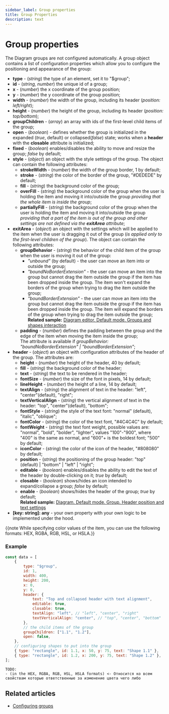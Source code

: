 ```yaml
---
sidebar_label: Group properties
title: Group Properties 
description: text
---
```


# Group properties

The Diagram groups are not configured automatically. A group object contains a list of configuration properties which allow you to configure the positioning and appearance of the group:

- **type** - (*string*) the type of an element, set it to "$group";
- **id** - (*string, number*) the unique id of a group;
- **x** - (*number*) the x coordinate of the group position;
- **y** - (*number*) the y coordinate of the group position;
- **width** - (*number*) the width of the group, including its header (*position: left/right*);
- **height** - (*number*) the height of the group, including its header (*position: top/bottom*);
- **groupChildren** - (*array*) an array with ids of the first-level child items of the group;
- **open** - (*boolean*) - defines whether the group is initialized in the expanded (*true*, default) or collapsed(*false*) state; works when a **header** with the **closable** attribute is initialized;
- **fixed** - (*boolean*) enables/disables the ability to move and resize the group; *false* by default;
- **style** - (*object*) an object with the style settings of the group. The object can contain the following attributes:
  - **strokeWidth** - (*number*) the width of the group border, 1 by default;
  - **stroke** - (*string*) the color of the border of the group, "#DEDEDE" by default;
  - **fill** - (*string*) the background color of the group;
  - **overFill** - (*string*) the background color of the group when the user is holding the item and moving it into/outside the group *providing that the whole item is inside the group*;
  - **partiallyFill** - (*string*) the background color of the group when the user is holding the item and moving it into/outside the group *providing that a part of the item is out of the group and other settings are not defined via the **exitArea** attribute*;
- **exitArea** - (*object*) an object with the settings which will be applied to the item when the user is dragging it out of the group (*is applied only to the first-level children of the group*). The object can contain the following attributes:
  - **groupBehavior** - (*string*) the behavior of the child item of the group when the user is moving it out of the group: 
      - *"unbound"* (by default) - the user can move an item into or outside the group;
      - *"boundNoBorderExtension"* - the user can move an item into the group but cannot drag the item outside the group if the item has been dropped inside the group. The item won't expand the borders of the group when trying to drag the item outside the group;
      - *"boundBorderExtension"* - the user can move an item into the group but cannot drag the item outside the group if the item has been dropped inside the group. The item will expand the borders of the group when trying to drag the item outside the group; <br>**Related sample:** [Diagram editor. Default mode. Groups and shapes interaction](https://snippet.dhtmlx.com/4gxy38ek)
  - **padding** - (*number*) defines the padding between the group and the edge of the item when moving the item inside the group; <br> 
  The attribute is available if *groupBehavior: "boundNoBorderExtension" | "boundBorderExtension"*;
- **header** - (*object*) an object with configuration attributes of the header of the group. The attributes are:
  - **height** - (*number*) the height of the header, 40 by default;
  - **fill** - (*string*) the background color of the header;
  - **text** - (*string*) the text to be rendered in the header;
  - **fontSize** - (*number*) the size of the font in pixels, 14 by default;
  - **lineHeight** - (*number*) the height of a line, 14 by default;
  - **textAlign** - (*string*) the alignment of text in the header: "left", "center"(default), "right";
  - **textVerticalAlign** - (*string*) the vertical alignment of text in the header: "top", "center"(default), "bottom";
  - **fontStyle** - (*string*) the style of the text font: "normal" (default), "italic", "oblique";
  - **fontColor** - (*string*) the color of the text font, "#4C4C4C" by default;
  - **fontWeight** - (*string*) the text font weight, possible values are: "normal", "bold", "bolder", "lighter", values "100"-"900", where "400" is the same as normal, and "600"+ is the boldest font; "500" by default;
  - **iconColor** - (*string*) the color of the icon of the header, "#808080" by default;
  - **position** - (*string*) the positioning of the group header: "top" (default) | "bottom" | "left" | "right";
  - **editable** - (*boolean*) enables/disables the ability to edit the text of the header by double-clicking on it; *true* by default;
  - **closable** - (*boolean*) shows/hides an icon intended to expand/collapse a group; *false* by default;
  - **enable** - (*boolean*) shows/hides the header of the group; *true* by default; <br>**Related sample:** [Diagram. Default mode. Group. Header position and text settings](https://snippet.dhtmlx.com/6hunrja8)
- **[key: string]: any**  - your own property with your own logic to be implemented under the hood.

{{note While specifying color values of the item, you can use the following formats: HEX, RGBA, RGB, HSL, or HSLA.}}

### Example

~~~js
const data = [    
    {
        type: "$group",
        id: 1,
        width: 400,
        height: 200,
        x: 0,
        y: 0,
        header: {
            text: "Top and collapsed header with tеxt alignment",
            editable: true,
            closable: true,
            textAlign: "left", // "left", "center", "right"
            textVerticalAlign: "center", // "top", "center", "bottom"
        },
      	// the child items of the group
        groupChildren: ["1.1", "1.2"],
        open: false,
    },
  	// configuring shapes to put into the group
    { type: "rectangle", id: 1.1, x: 50, y: 75, text: "Shape 1.1" },
    { type: "rectangle", id: 1.2, x: 200, y: 75, text: "Shape 1.2" },
];
~~~

```
TODO: 
- (in the HEX, RGBA, RGB, HSL, HSLA formats) <- Относится ко всем свойствам которые ответственные за изменение цвета чего либо
```

## Related articles

- [Configuring groups](../../groups/index/)